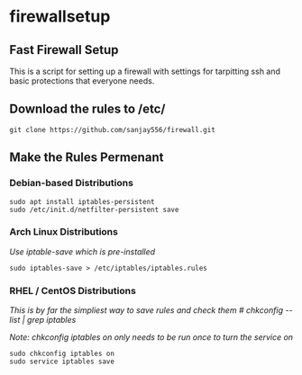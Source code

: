# firewallsetup
## Fast Firewall Setup

This is a script for setting up a firewall with settings for tarpitting ssh and basic protections that everyone needs.

## Download the rules to /etc/
```
git clone https://github.com/sanjay556/firewall.git
````
## Make the Rules Permenant
### Debian-based Distributions
```
sudo apt install iptables-persistent
sudo /etc/init.d/netfilter-persistent save
```
### Arch Linux Distributions
*Use iptable-save which is pre-installed*
```
sudo iptables-save > /etc/iptables/iptables.rules
```
### RHEL / CentOS Distributions
*This is by far the simpliest way to save rules and check them # chkconfig --list | grep iptables*

*Note: chkconfig iptables on only needs to be run once to turn the service on*
```
sudo chkconfig iptables on
sudo service iptables save
```

